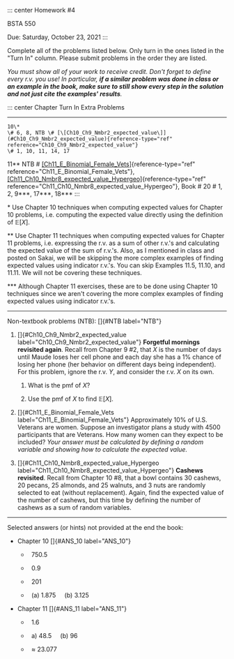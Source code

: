 ::: center
Homework #4

BSTA 550

Due: Saturday, October 23, 2021
:::

Complete all of the problems listed below. Only turn in the ones listed
in the "Turn In\" column. Please submit problems in the order they are
listed.

*You must show all of your work to receive credit. Don't forget to
define every r.v. you use!* *In particular, **if a similar problem was
done in class or an example in the book, make sure to still show every
step in the solution and not just cite the examples' results**.*

::: center
   Chapter                                                                                                                                                         Turn In                                                                                                                                                                    Extra Problems
  --------- --------------------------------------------------------------------------------------------------------------------------------------------------------------------------------------------------------------------------------------------------------------------------------------------------------------------- --------------------------------------
    10\*                                                                                     \# 6, 8, NTB \# [\[Ch10_Ch9_Nmbr2_expected_value\]](#Ch10_Ch9_Nmbr2_expected_value){reference-type="ref" reference="Ch10_Ch9_Nmbr2_expected_value"}                                                                                           \# 1, 10, 11, 14, 17
   11\*\*    NTB \# [\[Ch11_E_Binomial_Female_Vets\]](#Ch11_E_Binomial_Female_Vets){reference-type="ref" reference="Ch11_E_Binomial_Female_Vets"}, [\[Ch11_Ch10_Nmbr8_expected_value_Hypergeo\]](#Ch11_Ch10_Nmbr8_expected_value_Hypergeo){reference-type="ref" reference="Ch11_Ch10_Nmbr8_expected_value_Hypergeo"}, Book \# 20   \# 1, 2, 9\*\*\*, 17\*\*\*, 18\*\*\*
:::

\* Use Chapter 10 techniques when computing expected values for Chapter
10 problems, i.e. computing the expected value directly using the
definition of $\mathbb{E}[X]$.

\*\* Use Chapter 11 techniques when computing expected values for
Chapter 11 problems, i.e. expressing the r.v. as a sum of other r.v.'s
and calculating the expected value of the sum of r.v.'s. Also, as I
mentioned in class and posted on Sakai, we will be skipping the more
complex examples of finding expected values using indicator r.v.'s. You
can skip Examples 11.5, 11.10, and 11.11. We will not be covering these
techniques.

\*\*\* Although Chapter 11 exercises, these are to be done using Chapter
10 techniques since we aren't covering the more complex examples of
finding expected values using indicator r.v.'s.

------------------------------------------------------------------------

Non-textbook problems (NTB): []{#NTB label="NTB"}

1.  []{#Ch10_Ch9_Nmbr2_expected_value
    label="Ch10_Ch9_Nmbr2_expected_value"} **Forgetful mornings
    revisited again**. Recall from Chapter 9 #2, that $X$ is the number
    of days until Maude loses her cell phone and each day she has a 1%
    chance of losing her phone (her behavior on different days being
    independent). For this problem, ignore the r.v. $Y$, and consider
    the r.v. $X$ on its own.

    1.  What is the pmf of $X$?

    2.  Use the pmf of $X$ to find $\mathbb{E}[X]$.

2.  []{#Ch11_E_Binomial_Female_Vets label="Ch11_E_Binomial_Female_Vets"}
    Approximately 10% of U.S. Veterans are women. Suppose an
    investigator plans a study with 4500 participants that are Veterans.
    How many women can they expect to be included? *Your answer must be
    calculated by defining a random variable and showing how to
    calculate the expected value.*

3.  []{#Ch11_Ch10_Nmbr8_expected_value_Hypergeo
    label="Ch11_Ch10_Nmbr8_expected_value_Hypergeo"} **Cashews
    revisited**. Recall from Chapter 10 #8, that a bowl contains 30
    cashews, 20 pecans, 25 almonds, and 25 walnuts, and 3 nuts are
    randomly selected to eat (without replacement). Again, find the
    expected value of the number of cashews, but this time by defining
    the number of cashews as a sum of random variables.

------------------------------------------------------------------------

Selected answers (or hints) not provided at the end the book:

-   Chapter 10 []{#ANS_10 label="ANS_10"}

    -     750.5

    -     0.9

    -     201

    -     (a) 1.875     (b) 3.125     

-   Chapter 11 []{#ANS_11 label="ANS_11"}

    -     1.6

    -     a) 48.5     (b) 96     

    -     $\approx$ 23.077
